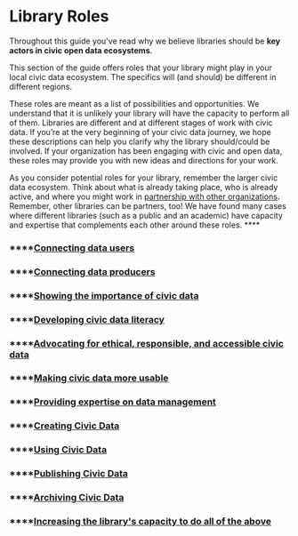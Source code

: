 # Library Roles

Throughout this guide you've read why we believe libraries should be **key actors in civic open data ecosystems**.

This section of the guide offers roles that your library might play in your local civic data ecosystem.  The specifics will \(and should\) be different in different regions.

These roles are meant as a list of possibilities and opportunities. We understand that it is unlikely your library will have the capacity to perform all of them.  Libraries are different and at different stages of work with civic data. If you’re at the very beginning of your civic data journey, we hope these descriptions can help you clarify why the library should/could be involved. If your organization has been engaging with civic and open data, these roles may provide you with new ideas and directions for your work.

As you consider potential roles for your library, remember the larger civic data ecosystem. Think about what is already taking place, who is already active, and where you might work in [partnership with other organizations](https://civic-switchboard.gitbook.io/guide/engaging/finding-a-data-intermediary-partne)**.** Remember, other libraries can be partners, too! We have found many cases where different libraries \(such as a public and an academic\) have capacity and expertise that complements each other around these roles.   ****

### \*\*\*\*[**Connecting data users**](https://civic-switchboard.gitbook.io/guide/activating/typology-of-library-roles/connecting-data-users)

### \*\*\*\*[**Connecting data producers** ](https://civic-switchboard.gitbook.io/guide/activating/typology-of-library-roles/connecting-data-producers)

### \*\*\*\*[**Showing the importance of civic data** ](https://civic-switchboard.gitbook.io/guide/activating/typology-of-library-roles/showing-importance-civic-data)

### \*\*\*\*[**Developing civic data literacy**](https://civic-switchboard.gitbook.io/guide/activating/typology-of-library-roles/developing-civic-data-literacy)

### \*\*\*\*[**Advocating for ethical, responsible, and accessible civic data** ](https://civic-switchboard.gitbook.io/guide/activating/typology-of-library-roles/advocating)

### \*\*\*\*[**Making civic data more usable** ](https://civic-switchboard.gitbook.io/guide/activating/typology-of-library-roles/making-civic-data-more-usable)

### \*\*\*\*[**Providing expertise on data management** ](https://civic-switchboard.gitbook.io/guide/activating/typology-of-library-roles/providing-expertise-on-civic-data)

### \*\*\*\*[**Creating Civic Data** ](https://civic-switchboard.gitbook.io/guide/activating/typology-of-library-roles/creating-civic-data)

### \*\*\*\*[**Using Civic Data** ](https://civic-switchboard.gitbook.io/guide/activating/typology-of-library-roles/using-civic-data)

### \*\*\*\*[**Publishing Civic Data** ](https://civic-switchboard.gitbook.io/guide/activating/typology-of-library-roles/publishing-civic-data)

### \*\*\*\*[**Archiving Civic Data** ](https://civic-switchboard.gitbook.io/guide/activating/typology-of-library-roles/archiving-civic-data)

### \*\*\*\*[**Increasing the library's capacity to do all of the above** ](https://civic-switchboard.gitbook.io/guide/activating/typology-of-library-roles/increasing-the-librarys-capacity) 


